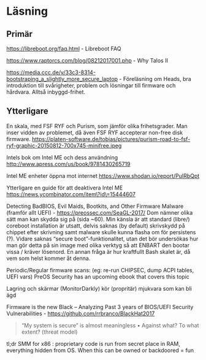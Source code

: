 # Läsning
## Primär

https://libreboot.org/faq.html - Libreboot FAQ

https://www.raptorcs.com/blog/08212017001.php - Why Talos II

https://media.ccc.de/v/33c3-8314-bootstraping_a_slightly_more_secure_laptop - Föreläsning om Heads, bra introduktion till svårigheter, problem och lösningar till firmware och hårdvara. Alltså inbyggd-frihet.

## Ytterligare

En skala, med FSF RYF och Purism, som jämför olika frihetsgrader. Man inser vidden av problemet, då även FSF RYF accepterar non-free disk firmware. https://platen-software.de/tobias/pictures/purism-road-to-fsf-ryf-graphic-20150812-700x745-minifree.jpeg

Intels bok om Intel ME och dess användning http://www.apress.com/us/book/9781430265719

Intel ME enheter öppna mot internet https://www.shodan.io/report/PuIRbQpt

Ytterligare en guide för att deaktivera Intel ME https://news.ycombinator.com/item\?id\=15444607

Detecting BadBIOS, Evil Maids, Bootkits, and Other Firmware Malware (framför allt UEFI) - https://preossec.com/SeaGL-2017/ Dom nämner olika sätt man kan skydda sig på (sida ~60). Min känsla är att standard (libre/) coreboot installation är utsatt, delvis saknas (by default) skrivskydd på chippet efter skrivning samt malware skulle kunna flasha om för persistens (?). Vidare saknas “secure boot”-funktionalitet, utan det bör undersökas hur man gör detta på sin image med olika verktyg så att ENBART den bootar vissa / kräver lösenord. En annan fråga är hur kraftfullt Bash skalet är, då vem som helst kommer åt denna.

Periodic/Regular firmware scans: (eg: re-run CHIPSEC, dump ACPI tables, UEFI vars) PreOS Security has an upcoming ebook that covers this topic

Lagring och skärmar (MonitorDarkly) kör (propritär) mjukvara som kan bli ägd

Firmware is the new Black – Analyzing Past 3 years of BIOS/UEFI Security Vulnerabilities - https://github.com/rrbranco/BlackHat2017

>“My system is secure” is almost meaningless  • Against what? To what extent? (threat model)

tl;dr SMM for x86 : proprietary code is run from secret place in RAM, everything hidden from OS. When this can be owned or backdoored = fun
